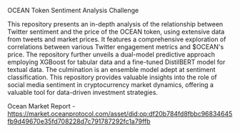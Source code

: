 OCEAN Token Sentiment Analysis Challenge

This repository presents an in-depth analysis of the relationship between Twitter sentiment and the price of the OCEAN token, using extensive data from tweets and market prices. It features a comprehensive exploration of correlations between various Twitter engagement metrics and $OCEAN's price. The repository further unveils a dual-model predictive approach employing XGBoost for tabular data and a fine-tuned DistilBERT model for textual data. The culmination is an ensemble model adept at sentiment classification. This repository provides valuable insights into the role of social media sentiment in cryptocurrency market dynamics, offering a valuable tool for data-driven investment strategies.

Ocean Market
Report - https://market.oceanprotocol.com/asset/did:op:df20b784fd8fbbc96834645fb9d49670e35fd708228d7c791787292fc1a79ffb